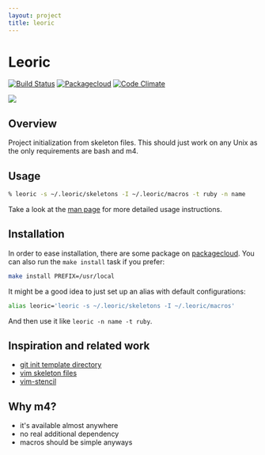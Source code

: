 ```yaml
---
layout: project
title: leoric
---
```

# Leoric

[![Build Status](https://travis-ci.org/mrtazz/leoric.svg?branch=master)](https://travis-ci.org/mrtazz/leoric)
[![Packagecloud](https://img.shields.io/badge/packagecloud-available-brightgreen.svg)](https://packagecloud.io/mrtazz/leoric)
[![Code Climate](https://codeclimate.com/github/mrtazz/leoric/badges/gpa.svg)](https://codeclimate.com/github/mrtazz/leoric)

![](http://i.imgur.com/yXshPER.png)

## Overview
Project initialization from skeleton files. This should just work on any Unix
as the only requirements are bash and m4.

## Usage

```bash
% leoric -s ~/.leoric/skeletons -I ~/.leoric/macros -t ruby -n name
```

Take a look at the [man page][manpage] for more detailed usage instructions.

## Installation

In order to ease installation, there are some package on
[packagecloud][packagecloud]. You can also run the `make install` task if you
prefer:

```bash
make install PREFIX=/usr/local
```

It might be a good idea to just set up an alias with default configurations:

```bash
alias leoric='leoric -s ~/.leoric/skeletons -I ~/.leoric/macros'
```

And then use it like `leoric -n name -t ruby`.

## Inspiration and related work

- [git init template directory](http://git-scm.com/docs/git-init)
- [vim skeleton files](http://vimdoc.sourceforge.net/htmldoc/autocmd.html#skeleton)
- [vim-stencil](https://github.com/mrtazz/vim-stencil)

## Why m4?

- it's available almost anywhere
- no real additional dependency
- macros should be simple anyways


[packagecloud]: https://packagecloud.io/mrtazz/leoric
[manpage]: http://code.mrtazz.com/leoric/leoric.1.html

